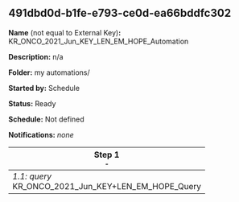 ## 491dbd0d-b1fe-e793-ce0d-ea66bddfc302

**Name** (not equal to External Key)**:** KR_ONCO_2021_Jun_KEY_LEN_EM_HOPE_Automation

**Description:** n/a

**Folder:** my automations/

**Started by:** Schedule

**Status:** Ready

**Schedule:** Not defined

**Notifications:** _none_


| Step 1<br>_<small>-</small>_ |
| --- |
| _1.1: query_<br>KR_ONCO_2021_Jun_KEY+LEN_EM_HOPE_Query |
